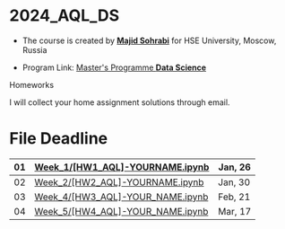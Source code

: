 # 2024_AQL_DS

- The course is created by [**Majid Sohrabi**](https://www.hse.ru/en/org/persons/401648437) for HSE University, Moscow, Russia

- Program Link: [Master's Programme **Data Science**](https://www.hse.ru/en/ma/datasci/)

Homeworks

I will collect your home assignment solutions through email.

#	File	Deadline

| 01 | [Week_1/[HW1_AQL]-YOURNAME.ipynb](Week_1/[HW1_AQL]-YOURNAME.ipynb)| Jan, 26 |
| -- | ------------------------| ------- |
| 02 | [Week_2/[HW2_AQL]-YOURNAME.ipynb](Week_2/[HW2_AQL]-YOURNAME.ipynb)| Jan, 30 |
| 03 | [Week_4/[HW3_AQL]-YOUR_NAME.ipynb](Week_4/[HW3_AQL]-YOUR_NAME.ipynb)| Feb, 21 |
| 04 | [Week_5/[HW4_AQL]-YOUR_NAME.ipynb](Week_5/[HW4_AQL]-YOUR_NAME.ipynb)| Mar, 17 |


